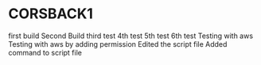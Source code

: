 # CORSBACK1
first build
Second Build
third test
4th test
5th test
6th test
Testing with aws
Testing with aws by adding permission
Edited the script file
Added command to script file
